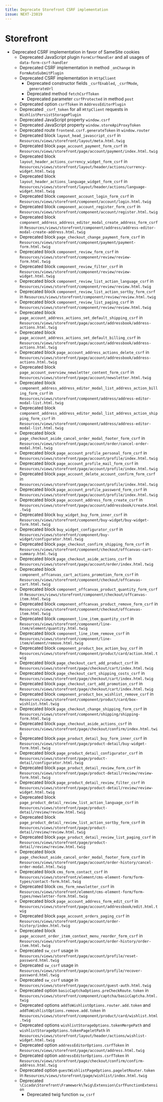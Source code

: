 ```yaml
---
title: Deprecate Storefront CSRF implementation
issue: NEXT-23819
---
```

# Storefront
* Deprecated CSRF implementation in favor of SameSite cookies
    * Deprecated JavaScript plugin `FormCsrfHandler` and all usages of `data-form-csrf-handler`
    * Deprecated CSRF implementation in method `_onChange` in `FormAutoSubmitPlugin`
    * Deprecated CSRF implementation in `HttpClient`
        * Deprecated constructor fields `_csrfEnabled`, `_csrfMode`, `_generateUrl`
        * Deprecated method `fetchCsrfToken`
        * Deprecated parameter `csrfProtected` in method `post`
    * Deprecated option `csrfToken` in `AddressEditorPlugin`
    * Deprecated `_csrf_token` for all `HttpClient` requests in `WishlistPersistStoragePlugin`
    * Deprecated JavaScript property `window.csrf`
    * Deprecated JavaScript property `window.storeApiProxyToken`
    * Deprecated route `frontend.csrf.generateToken` in `window.router`
    * Deprecated block `layout_head_javascript_csrf` in `Resources/views/storefront/layout/meta.html.twig`
    * Deprecated block `page_account_payment_form_csrf` in `Resources/views/storefront/page/account/payment/index.html.twig`
    * Deprecated block `layout_header_actions_currency_widget_form_csrf` in `Resources/views/storefront/layout/header/actions/currency-widget.html.twig`
    * Deprecated block `layout_header_actions_language_widget_form_csrf` in `Resources/views/storefront/layout/header/actions/language-widget.html.twig`
    * Deprecated block `component_account_login_form_csrf` in `Resources/views/storefront/component/account/login.html.twig`
    * Deprecated block `component_account_register_form_csrf` in `Resources/views/storefront/component/account/register.html.twig`
    * Deprecated block `component_address_address_editor_modal_create_address_form_csrf` in `Resources/views/storefront/component/address/address-editor-modal-create-address.html.twig`
    * Deprecated block `page_checkout_change_payment_form_csrf` in `Resources/views/storefront/component/payment/payment-form.html.twig`
    * Deprecated block `component_review_form_csrf` in `Resources/views/storefront/component/review/review-form.html.twig`
    * Deprecated block `component_review_filter_csrf` in `Resources/views/storefront/component/review/review-widget.html.twig`
    * Deprecated block `component_review_list_action_language_csrf` in `Resources/views/storefront/component/review/review.html.twig`
    * Deprecated block `component_review_list_action_sortby_form_csrf` in `Resources/views/storefront/component/review/review.html.twig`
    * Deprecated block `component_review_list_paging_csrf` in `Resources/views/storefront/component/review/review.html.twig`
    * Deprecated block `page_account_address_actions_set_default_shipping_csrf` in `Resources/views/storefront/page/account/addressbook/address-actions.html.twig`
    * Deprecated block `page_account_address_actions_set_default_billing_csrf` in `Resources/views/storefront/page/account/addressbook/address-actions.html.twig`
    * Deprecated block `page_account_address_actions_delete_csrf` in `Resources/views/storefront/page/account/addressbook/address-actions.html.twig`
    * Deprecated block `page_account_overview_newsletter_content_form_csrf` in `Resources/views/storefront/page/account/newsletter.html.twig`
    * Deprecated block `component_address_address_editor_modal_list_address_action_billing_form_csrf` in `Resources/views/storefront/component/address/address-editor-modal-list.html.twig`
    * Deprecated block `component_address_address_editor_modal_list_address_action_shipping_form_csrf` in `Resources/views/storefront/component/address/address-editor-modal-list.html.twig`
    * Deprecated block `page_checkout_aside_cancel_order_modal_footer_form_csrf` in `Resources/views/storefront/page/account/order/cancel-order-modal.html.twig`
    * Deprecated block `page_account_profile_personal_form_csrf` in `Resources/views/storefront/page/account/profile/index.html.twig`
    * Deprecated block `page_account_profile_mail_form_csrf` in `Resources/views/storefront/page/account/profile/index.html.twig`
    * Deprecated block `page_account_delete_account_confirm_form_csrf` in `Resources/views/storefront/page/account/profile/index.html.twig`
    * Deprecated block `page_account_profile_password_form_csrf` in `Resources/views/storefront/page/account/profile/index.html.twig`
    * Deprecated block `page_account_address_form_create_csrf` in `Resources/views/storefront/page/account/addressbook/create.html.twig`
    * Deprecated block `buy_widget_buy_form_inner_csrf` in `Resources/views/storefront/component/buy-widget/buy-widget-form.html.twig`
    * Deprecated block `buy_widget_configurator_csrf` in `Resources/views/storefront/component/buy-widget/configurator.html.twig`
    * Deprecated block `page_checkout_confirm_shipping_form_csrf` in `Resources/views/storefront/component/checkout/offcanvas-cart-summary.html.twig`
    * Deprecated block `page_checkout_aside_actions_csrf` in `Resources/views/storefront/page/account/order/index.html.twig`
    * Deprecated block `component_offcanvas_cart_actions_promotion_form_csrf` in `Resources/views/storefront/component/checkout/offcanvas-cart.html.twig`
    * Deprecated block `component_offcanvas_product_quantity_form_csrf` in `Resources/views/storefront/component/checkout/offcanvas-item.html.twig`
    * Deprecated block `component_offcanvas_product_remove_form_csrf` in `Resources/views/storefront/component/checkout/offcanvas-item.html.twig`
    * Deprecated block `component_line_item_quantity_csrf` in `Resources/views/storefront/component/line-item/element/quantity.html.twig`
    * Deprecated block `component_line_item_remove_csrf` in `Resources/views/storefront/component/line-item/element/remove.html.twig`
    * Deprecated block `component_product_box_action_buy_csrf` in `Resources/views/storefront/component/product/card/action.html.twig`
    * Deprecated block `page_checkout_cart_add_product_csrf` in `Resources/views/storefront/page/checkout/cart/index.html.twig`
    * Deprecated block `page_checkout_cart_shipping_costs_csrf` in `Resources/views/storefront/page/checkout/cart/index.html.twig`
    * Deprecated block `page_checkout_cart_add_promotion_csrf` in `Resources/views/storefront/page/checkout/cart/index.html.twig`
    * Deprecated block `component_product_box_wishlist_remove_csrf` in `Resources/views/storefront/component/product/card/box-wishlist.html.twig`
    * Deprecated block `page_checkout_change_shipping_form_csrf` in `Resources/views/storefront/component/shipping/shipping-form.html.twig`
    * Deprecated block `page_checkout_aside_actions_csrf` in `Resources/views/storefront/page/checkout/confirm/index.html.twig`
    * Deprecated block `page_product_detail_buy_form_inner_csrf` in `Resources/views/storefront/page/product-detail/buy-widget-form.html.twig`
    * Deprecated block `page_product_detail_configurator_csrf` in `Resources/views/storefront/page/product-detail/configurator.html.twig`
    * Deprecated block `page_product_detail_review_form_csrf` in `Resources/views/storefront/page/product-detail/review/review-form.html.twig`
    * Deprecated block `page_product_detail_review_filter_csrf` in `Resources/views/storefront/page/product-detail/review/review-widget.html.twig`
    * Deprecated block `page_product_detail_review_list_action_language_csrf` in `Resources/views/storefront/page/product-detail/review/review.html.twig`
    * Deprecated block `page_product_detail_review_list_action_sortby_form_csrf` in `Resources/views/storefront/page/product-detail/review/review.html.twig`
    * Deprecated block `page_product_detail_review_list_paging_csrf` in `Resources/views/storefront/page/product-detail/review/review.html.twig`
    * Deprecated block `page_checkout_aside_cancel_order_modal_footer_form_csrf` in `Resources/views/storefront/page/account/order-history/cancel-order-modal.html.twig`
    * Deprecated block `cms_form_contact_csrf` in `Resources/views/storefront/element/cms-element-form/form-types/contact-form.html.twig`
    * Deprecated block `cms_form_newsletter_csrf` in `Resources/views/storefront/element/cms-element-form/form-types/newsletter-form.html.twig`
    * Deprecated block `page_account_address_form_edit_csrf` in `Resources/views/storefront/page/account/addressbook/edit.html.twig`
    * Deprecated block `page_account_orders_paging_csrf` in `Resources/views/storefront/page/account/order-history/index.html.twig`
    * Deprecated block `page_account_order_item_context_menu_reorder_form_csrf` in `Resources/views/storefront/page/account/order-history/order-item.html.twig`
    * Deprecated `sw_csrf` usage in `Resources/views/storefront/page/account/profile/reset-password.html.twig`
    * Deprecated `sw_csrf` usage in `Resources/views/storefront/page/account/profile/recover-password.html.twig`
    * Deprecated `sw_csrf` usage in `Resources/views/storefront/page/account/guest-auth.html.twig`
    * Deprecated option `basicCaptchaOptions.preCheckRoute.token` in `Resources/views/storefront/component/captcha/basicCaptcha.html.twig`
    * Deprecated options `addToWishlistOptions.router.add.token` and `addToWishlistOptions.remove.add.token` in `Resources/views/storefront/component/product/card/wishlist.html.twig`
    * Deprecated options `wishlistStorageOptions.tokenMergePath` and `wishlistStorageOptions.tokenPageletPath` in `Resources/views/storefront/layout/header/actions/wishlist-widget.html.twig`
    * Deprecated option `addressEditorOptions.csrfToken` in `Resources/views/storefront/page/account/address.html.twig`
    * Deprecated option `addressEditorOptions.csrfToken` in `Resources/views/storefront/page/checkout/confirm/confirm-address.html.twig`
    * Deprecated option `guestWishlistPageOptions.pageletRouter.token` in `Resources/views/storefront/page/wishlist/index.html.twig`
    * Deprecated `\Cicada\Storefront\Framework\Twig\Extension\CsrfFunctionExtension`
        * Deprecated twig function `sw_csrf`
